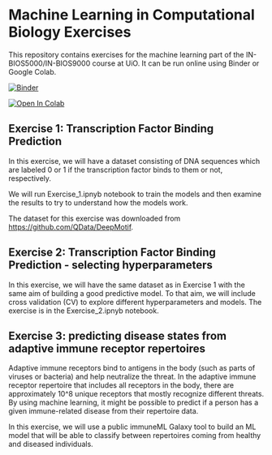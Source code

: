 # Machine Learning in Computational Biology Exercises

This repository contains exercises for the machine learning part of the IN-BIOS5000/IN-BIOS9000 course at UiO. It can be run online using Binder or Google Colab. 

[![Binder](https://mybinder.org/badge_logo.svg)](https://mybinder.org/v2/gh/uio-bmi/machine_learning_in_comp_bio_exercises/HEAD)

[![Open In Colab](https://colab.research.google.com/assets/colab-badge.svg)](https://colab.research.google.com/github/uio-bmi/machine_learning_in_comp_bio_exercises/blob/main/Exercise_1.ipynb)


## Exercise 1: Transcription Factor Binding Prediction

In this exercise, we will have a dataset consisting of DNA sequences which are labeled 0 or 1 if the transcription factor binds to them or 
not, respectively. 

We will run Exercise_1.ipnyb notebook to train the models and then examine the results to try to understand how the models work.

The dataset for this exercise was downloaded from https://github.com/QData/DeepMotif.

## Exercise 2: Transcription Factor Binding Prediction - selecting hyperparameters

In this exercise, we will have the same dataset as in Exercise 1 with the same aim of building a good predictive model. To that aim, 
we will include cross validation (CV) to explore different hyperparameters and models. The exercise is in the Exercise_2.ipnyb notebook.

## Exercise 3: predicting disease states from adaptive immune receptor repertoires

Adaptive immune receptors bind to antigens in the body (such as parts of viruses or bacteria) and help neutralize the threat. In the adaptive
immune receptor repertoire that includes all receptors in the body, there are approximately 10^8 unique receptors that mostly recognize 
different threats. By using machine learning, it might be possible to predict if a person has a given immune-related disease from their repertoire data.

In this exercise, we will use a public immuneML Galaxy tool to build an ML model that will be able to classify between repertoires coming from
healthy and diseased individuals.
